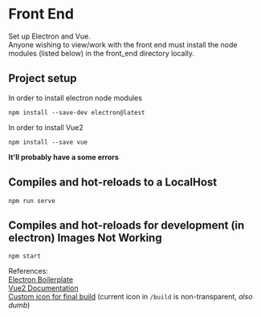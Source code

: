 # Front End
Set up Electron and Vue.   
Anyone wishing to view/work with the front end must install the node modules (listed below) in the front_end directory locally.  
## Project setup
In order to install electron node modules
```
npm install --save-dev electron@latest
```
In order to install Vue2
```
npm install --save vue
```
**It'll probably have a some errors**

## Compiles and hot-reloads to a LocalHost
```
npm run serve
```

## Compiles and hot-reloads for development (in electron) Images Not Working
```
npm start
```

References:  
[Electron Boilerplate](https://www.electronforge.io)  
[Vue2 Documentation](https://vuejs.org/v2/guide/)  
[Custom icon for final build](https://erikmartinjordan.com/electron-builder-custom-icon) (current icon in ```/build``` is non-transparent, *also dumb*)


